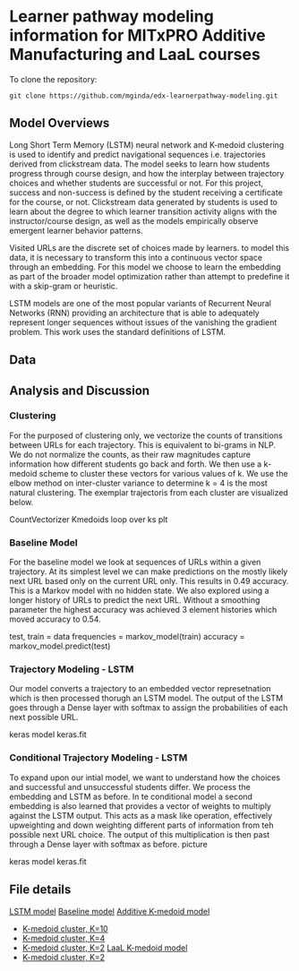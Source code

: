 # Learner pathway modeling information for MITxPRO Additive Manufacturing and LaaL courses

To clone the repository:

```
git clone https://github.com/mginda/edx-learnerpathway-modeling.git

```
## Model Overviews

Long Short Term Memory (LSTM) neural network and K-medoid clustering is used to identify and predict navigational sequences i.e. trajectories derived from clickstream data.  The model seeks to learn how students progress through course design, and how the interplay between trajectory choices and whether students are successful or not. For this project, success and non-success is defined by the student receiving a certificate for the course, or not.  Clickstream data generated by students is used to learn about the degree to which learner transition activity aligns with the instructor/course design, as well as the models empirically observe emergent learner behavior patterns.

Visited URLs are the discrete set of choices made by learners.  to model this data, it is necessary to transform this into a continuous vector space through an embedding.  For this model we choose to learn the embedding as part of the broader model optimization rather than attempt to predefine it with a skip-gram or heuristic.

LSTM models are one of the most popular variants of Recurrent Neural Networks (RNN) providing an architecture that is able to adequately represent longer sequences without issues of the vanishing the gradient problem.   This work uses the standard definitions of LSTM.  

## Data

## Analysis and Discussion 

### Clustering
For the purposed of clustering only, we vectorize the counts of transitions between URLs for each trajectory.  This is equivalent to bi-grams in NLP.  
We do not normalize the counts, as their raw magnitudes capture information how different students go back and forth.  We then use a k-medoid scheme to cluster these vectors for various values of k.  We use the elbow method on inter-cluster variance to determine k = 4 is the most natural clustering.  The exemplar trajectoris from each cluster are visualized below.

CountVectorizer
Kmedoids
loop over ks
plt

### Baseline Model
For the baseline model we look at sequences of URLs within a given trajectory.  At its simplest level we can make predictions on the mostly likely next URL based only on the current URL only.  This results in 0.49 accuracy.  This is a Markov model with no hidden state.  We also explored using a longer history of URLs to predict the next URL.  Without a smoothing parameter the highest accuracy was achieved 3 element histories which moved accuracy to 0.54.

test, train = data
frequencies = markov_model(train)
accuracy = markov_model.predict(test)

### Trajectory Modeling - LSTM
Our model converts a trajectory to an embedded vector represetnation which is then processed thorugh an LSTM model.  The output of the LSTM goes through a Dense layer with softmax to assign the probabilities of each next possible URL.  


keras model
keras.fit

### Conditional Trajectory Modeling - LSTM
To expand upon our intial model, we want to understand how the choices and successful and unsuccessful students differ.  We process the embedding and LSTM as before.  In te conditional model a second embedding is also learned that provides a vector of weights to multiply against the LSTM output.  This acts as a mask like operation, effectively upweighting and down weighting different parts of information from teh possible next URL choice.  The output of this multiplication is then past through a Dense layer with softmax as before.  picture

keras model
keras.fit

## File details

[LSTM model](https://github.com/mginda/edx-learnerpathway-modeling/blob/python/learning_pathways.ipynb)
[Baseline model](https://github.com/mginda/edx-learnerpathway-modeling/blob/python/baseline_model.ipynb)
[Additive K-medoid model](https://github.com/mginda/edx-learnerpathway-modeling/blob/python/clustering_trajectories.ipynb)
  * [K-medoid cluster, K=10](https://github.com/mginda/edx-learnerpathway-modeling/blob/python/kmedoids%2010%20clusters.csv)
  * [K-medoid cluster, K=4](https://github.com/mginda/edx-learnerpathway-modeling/blob/python/kmedoids%204%20clusters.csv)
  * [K-medoid cluster, K=2](https://github.com/mginda/edx-learnerpathway-modeling/blob/python/kmedoids%202%20clusters.csv)
[LaaL K-medoid model](https://github.com/mginda/edx-learnerpathway-modeling/blob/python/clustering_trajectories_LaaL.ipynb)
  * [K-medoid cluster, K=2](https://github.com/mginda/edx-learnerpathway-modeling/blob/python/LaaL%20kmedoids%202%20clusters.csv)

